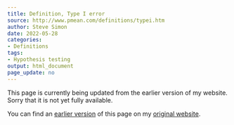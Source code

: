 ```yaml
---
title: Definition, Type I error
source: http://www.pmean.com/definitions/typei.htm
author: Steve Simon
date: 2022-05-28
categories:
- Definitions
tags:
- Hypothesis testing
output: html_document
page_update: no
---
```


This page is currently being updated from the earlier version of my website. Sorry that it is not yet fully available.

<!---More--->

You can find an [earlier version][sim1] of this page on my [original website][sim2].

[sim1]: http://www.pmean.com/definitions/typei.htm
[sim2]: http://www.pmean.com/original_site.html
